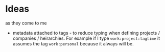 # Ideas

as they come to me

* metadata attached to tags - to reduce typing when defining projects / companies /
    heirarchies. For example if I type `work:project:tagtime` it assumes the tag
    `work:personal` because it always will be. 
